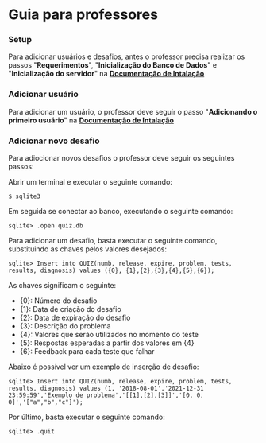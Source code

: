 # Guia para professores

### Setup
  Para adicionar usuários e desafios, antes o professor precisa realizar os passos "**Requerimentos**", "**Inicialização do Banco de Dados**" e "**Inicialização do servidor**" na **[Documentação de Intalação](https://lucafs.github.io/softdes-desafios/Setup)**
  
### Adicionar usuário
  Para adicionar um usuário, o professor deve seguir o passo "**Adicionando o primeiro usuário**" na **[Documentação de Intalação](https://lucafs.github.io/softdes-desafios/Setup)**
  
### Adicionar novo desafio
  Para adiocionar novos desafios o professor deve seguir os seguintes passos:
  
  Abrir um terminal e executar o seguinte comando:
  
    $ sqlite3
    
  Em seguida se conectar ao banco, executando o seguinte comando:
    
    sqlite> .open quiz.db
    
  Para adicionar um desafio, basta executar o seguinte comando, substituindo as chaves pelos valores desejados:
  
    sqlite> Insert into QUIZ(numb, release, expire, problem, tests, results, diagnosis) values ({0}, {1},{2},{3},{4},{5},{6});
    
  As chaves significam o seguinte:
  - {0}: Número do desafio
  - {1}: Data de criação do desafio
  - {2}: Data de expiração do desafio
  - {3}: Descrição do problema
  - {4}: Valores que serão utilizados no momento do teste
  - {5}: Respostas esperadas a partir dos valores em {4}
  - {6}: Feedback para cada teste que falhar

  Abaixo é possível ver um exemplo de inserção de desafio:
  
    sqlite> Insert into QUIZ(numb, release, expire, problem, tests, results, diagnosis) values (1, '2018-08-01','2021-12-31 23:59:59','Exemplo de problema','[[1],[2],[3]]','[0, 0, 0]','["a","b","c"]');
    
  Por último, basta executar o seguinte comando:
  
    sqlite> .quit
  

